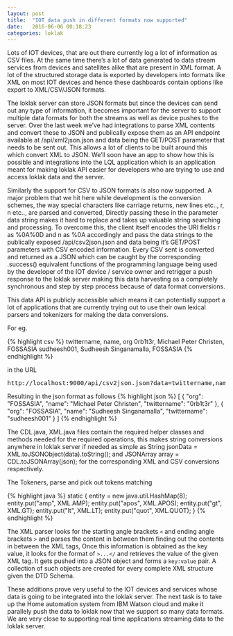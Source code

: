 ```yaml
---
layout: post
title:  "IOT data push in different formats now supported"
date:   2016-06-06 00:18:23 
categories: loklak
---
```


Lots of IOT devices, that are out there currently log a lot of information as CSV files. At the same time there’s a lot of data generated to data stream services from devices and satellites alike that are present in XML format. A lot of the structured storage data is exported by developers into formats like XML on most IOT devices and hence these dashboards contain options like export to XML/CSV/JSON formats.

The loklak server can store JSON formats but since the devices can send out any type of information, it becomes important for the server to support multiple data formats for both the streams as well as device pushes to the server. Over the last week we’ve had integrations to parse XML contents and convert these to JSON and publically expose them as an API endpoint available at /api/xml2json.json and data being the GET/POST parameter that needs to be sent out. This allows a lot of clients to be built around this which convert XML to JSON. We’ll soon have an app to show how this is possible and integrations into the LQL application which is an application meant for making loklak API easier for developers who are trying to use and access loklak data and the server.

Similarly the support for CSV to JSON formats is also now supported. A major problem that we hit here while development is the conversion schemes, the way special characters like carriage returns, new lines etc.., r, n etc.., are parsed and converted, Directly passing these in the parameter data string makes it hard to replace and takes up valuable string searching and processing. To overcome this, the client itself encodes the URI fields r as %0A%0D  and n as %0A accordingly and pass the data strings to the publically exposed /api/csv2json.json and data being it’s GET/POST parameters with CSV encoded information. Every CSV sent is converted and returned as a JSON which can be caught by the corresponding .success() equivalent functions of the programming language being used by the developer of the IOT device / service owner and retrigger a push response to the loklak server making this data harvesting as a completely synchronous and step by step process because of data format conversions.

This data API is publicly accessible which means it can potentially support a lot of applications that are currently trying out to use their own lexical parsers and tokenizers for making the data conversions.

For eg.

{% highlight csv %}
twittername, name, org
0rb1t3r, Michael Peter Christen, FOSSASIA
sudheesh001, Sudheesh Singanamalla, FOSSASIA
{% endhighlight %}

in the URL
<pre>
http://localhost:9000/api/csv2json.json?data=twittername,name,org%0A0rb1t3r,Michael%20Peter%20Christen,FOSSASIA%0Asudheesh001,Sudheesh%20Singanamalla,FOSSASIA%0A
</pre>

Resulting in the json format as follows
{% highlight json %}
[
  {
    "org": "FOSSASIA",
    "name": "Michael Peter Christen",
    "twittername": "0rb1t3r"
  },
  {
    "org": "FOSSASIA",
    "name": "Sudheesh Singanamalla",
    "twittername": "sudheesh001"
  }
]
{% endhighlight %}

The CDL.java, XML.java files contain the required helper classes and methods needed for the required operations, this makes string conversions anywhere in loklak server if needed as simple as String jsonData = XML.toJSONObject(data).toString(); and JSONArray array = CDL.toJSONArray(json); for the corresponding XML and CSV conversions respectively.

The Tokeners, parse and pick out tokens matching

{% highlight java %}
static {
       entity = new java.util.HashMap(8);
       entity.put("amp",  XML.AMP);
       entity.put("apos", XML.APOS);
       entity.put("gt",   XML.GT);
       entity.put("lt",   XML.LT);
       entity.put("quot", XML.QUOT);
   }
{% endhighlight %}

The XML parser looks for the starting angle brackets `<` and ending angle brackets `>` and parses the content in between them finding out the contents in between the XML tags, Once this information is obtained as the key value, it looks for the format of `>...</` and retrieves the value of the given XML tag. It gets pushed into a JSON object and forms a `key:value` pair. A collection of such objects are created for every complete XML structure given the DTD Schema.

These additions prove very useful to the IOT devices and services whose data is going to be integrated into the loklak server. The next task is to take up the Home automation system from IBM Watson cloud and make it parallely push the data to loklak now that we support so many data formats. We are very close to supporting real time applications streaming data to the loklak server.
